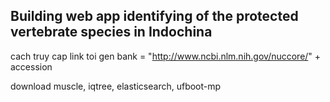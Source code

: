 ## Building web app identifying of the protected vertebrate species in Indochina

cach truy cap link toi gen bank = "http://www.ncbi.nlm.nih.gov/nuccore/" + accession

download muscle, iqtree, elasticsearch, ufboot-mp